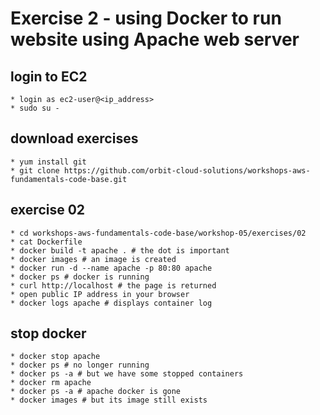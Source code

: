 # Exercise 2 - using Docker to run website using Apache web server

## login to EC2
    * login as ec2-user@<ip_address>
    * sudo su -

## download exercises
    * yum install git
    * git clone https://github.com/orbit-cloud-solutions/workshops-aws-fundamentals-code-base.git

## exercise 02
    * cd workshops-aws-fundamentals-code-base/workshop-05/exercises/02
    * cat Dockerfile
    * docker build -t apache . # the dot is important
    * docker images # an image is created
    * docker run -d --name apache -p 80:80 apache
    * docker ps # docker is running
    * curl http://localhost # the page is returned
    * open public IP address in your browser
    * docker logs apache # displays container log

## stop docker
    * docker stop apache
    * docker ps # no longer running
    * docker ps -a # but we have some stopped containers
    * docker rm apache
    * docker ps -a # apache docker is gone
    * docker images # but its image still exists
